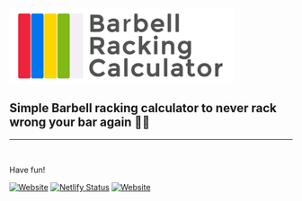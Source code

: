 <img src="./logo.png"> 



## Simple Barbell racking calculator to never rack wrong your bar again 🏋️‍♀️
---
<br>

Have fun!

[![Website](https://img.shields.io/static/v1?label=site%20is%20live&labelColor=0077ee&message=visit&color)](https://rackmybarbell.netlify.app)  [![Netlify Status](https://api.netlify.com/api/v1/badges/04e0541b-3daf-4d1e-b013-42b232e57f2a/deploy-status)](https://app.netlify.com/sites/mystifying-galileo-73413d/deploys) [![Website](https://img.shields.io/static/v1?label=heroku&logo=heroku&labelColor=9e7cc1&style=flat&message=deployed&color)](https://whispering-river-40522.herokuapp.com/)


